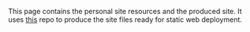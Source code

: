 This page contains the personal site resources and the produced site. It 
uses [this](https://github.com/calebstride/personal-site-generator) repo to 
produce the site files ready for static web deployment.